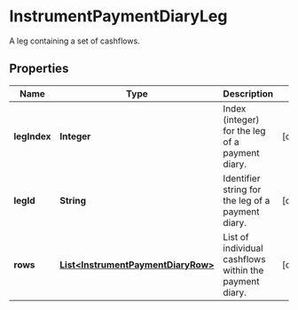 

# InstrumentPaymentDiaryLeg

A leg containing a set of cashflows.

## Properties

Name | Type | Description | Notes
------------ | ------------- | ------------- | -------------
**legIndex** | **Integer** | Index (integer) for the leg of a payment diary. |  [optional]
**legId** | **String** | Identifier string for the leg of a payment diary. |  [optional]
**rows** | [**List&lt;InstrumentPaymentDiaryRow&gt;**](InstrumentPaymentDiaryRow.md) | List of individual cashflows within the payment diary. |  [optional]



